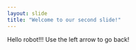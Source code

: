 ```yaml
---
layout: slide
title: "Welcome to our second slide!"
---
```

Hello robot!!!
Use the left arrow to go back!
